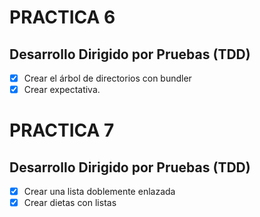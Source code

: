 # PRACTICA 6

## Desarrollo Dirigido por Pruebas (TDD)

- [x] Crear el árbol de directorios con bundler
- [x] Crear expectativa.

# PRACTICA 7

## Desarrollo Dirigido por Pruebas (TDD)

- [x] Crear una lista doblemente enlazada
- [x] Crear dietas con listas
